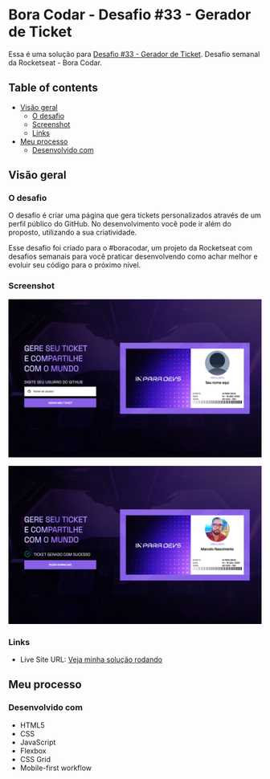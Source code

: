 # Bora Codar - Desafio #33 - Gerador de Ticket

Essa é uma solução para [Desafio #33 - Gerador de Ticket](https://www.rocketseat.com.br/boracodar). Desafio semanal da Rocketseat - Bora Codar. 

## Table of contents

- [Visão geral](#visão-geral)
  - [O desafio](#o-desafio)
  - [Screenshot](#screenshot)
  - [Links](#links)
- [Meu processo](#meu-processo)
  - [Desenvolvido com](#desenvolvido-com)

## Visão geral

### O desafio

O desafio é criar uma página que gera tickets personalizados através de um perfil público do GitHub. No desenvolvimento você pode ir além do proposto, utilizando a sua criatividade.

Esse desafio foi criado para o #boracodar, um projeto da Rocketseat com desafios semanais para você praticar desenvolvendo como achar melhor e evoluir seu código para o próximo nível.

### Screenshot

![](screenshot/desktop.png)

![](screenshot/ticket.png)

### Links

- Live Site URL: [Veja minha solução rodando](https://gerador-de-ticket.vercel.app/)

## Meu processo

### Desenvolvido com

- HTML5
- CSS
- JavaScript
- Flexbox
- CSS Grid
- Mobile-first workflow
